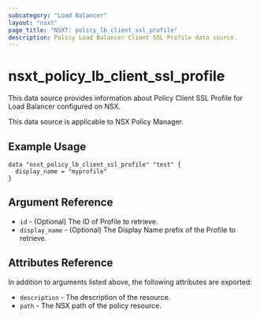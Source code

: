 ```yaml
---
subcategory: "Load Balancer"
layout: "nsxt"
page_title: "NSXT: policy_lb_client_ssl_profile"
description: Policy Load Balancer Client SSL Profile data source.
---
```


# nsxt_policy_lb_client_ssl_profile

This data source provides information about Policy Client SSL Profile for Load Balancer configured on NSX.

This data source is applicable to NSX Policy Manager.

## Example Usage

```hcl
data "nsxt_policy_lb_client_ssl_profile" "test" {
  display_name = "myprofile"
}
```

## Argument Reference

* `id` - (Optional) The ID of Profile to retrieve.
* `display_name` - (Optional) The Display Name prefix of the Profile to retrieve.

## Attributes Reference

In addition to arguments listed above, the following attributes are exported:

* `description` - The description of the resource.
* `path` - The NSX path of the policy resource.

